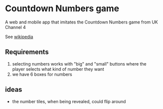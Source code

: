 # Countdown Numbers game

A web and mobile app that imitates the Countdown Numbers game from UK Channel 4

See [wikipedia](https://en.wikipedia.org/wiki/Countdown_(game_show)#Numbers_round)

## Requirements

1. selecting numbers works with "big" and "small" buttons where the player selects what kind of number they want
2. we have 6 boxes for numbers


## ideas

* the number tiles, when being revealed, could flip around

